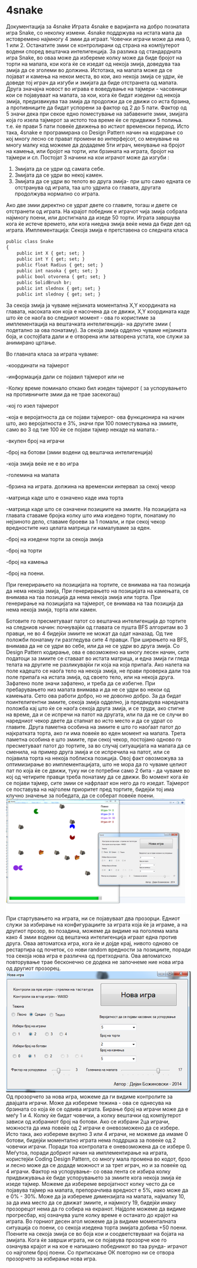 4snake
======
Документација за 4snake
Играта 4snake e варијанта на добро познатата игра Snake, со неколку измени. 4snake поддржува на истата мапа да истовремено најмногу 4 змии да играат. Човечки играчи може да има 0, 1 или 2. Останатите змии се контролирани од страна на компјутерот водени според вештачка интелигенција. За разлика од стандардната игра Snake, во оваа може да избереме колку може да биде бројот на торти на мапата, кои кога ќе се изедат од некоја змија, доведува таа змија да се зголеми во должина. Истотака, на мапата може да се појават и камења на некои места, во кои, ако некоја змија се удри, ќе доведе тој играч да изгуби и змијата да биде отстранета од мапата. Друга значајна новост во играва е воведување на тајмери - часовници кои се појавуваат на мапата, за кои, кога ќе бидат изедени од некоја змија, предизвикува таа змија да продолжи да се движи со иста брзина, а противниците да бидат успорени за фактор од 2 до 5 пати. Фактор од 5 значи дека при секое едно поместување на забавените змии, змијата која го изела тајмерот за истото тоа време ќе се придвижи 5 полиња. т.е. ќе прави 5 пати повеќе движења во истиот временски период.
Исто така, 4snake е програмирана со Design Pattern начин на кодирање со кој многу лесно се прават промени во интерфејсот, со менување на многу малку код можеме да додадеме 5ти играч, менување на бројот на камења, или бројот на торти, или брзината на играта, бројот на тајмери и сл.
Постојат 3 начини на кои играчот може да изгуби : 

1. Змијата да се удри од самата себе.
2. Змијата да се удри во некој камен.
3. Змијата да се удри во телото во друга змија- при што само едната се отстранува од играта, таа што удрила со главата, другата продолжува нормално со играта.

Ако две змии директно се удрат двете со главите, тогаш и двете се отстранети од играта.
На крајот победник е играчот чија змија собрала најмногу поени, или достигнала да изеде 50 торти.
Играта завршува кога ќе истече времето, или кога ниедна змија веќе нема да биде дел од играта.
Имплементација:
Секоја змија е претставена со следната класа





    public class Snake
    {
        public int X { get; set; }
        public int Y { get; set; }
        public float Radius { get; set; }
        public int nasoka { get; set; }
        public bool otvorena { get; set; }
        public SolidBrush br;
        public int slednox { get; set; }
        public int slednoy { get; set; }

За секоја змија ја чуваме нејзината моментална X,Y координата на главата, насоката кон која е насочена да се движи,  X,Y координата каде што ќе се наоѓа во следниот момент - ова го користиме за имплементација на вештачката интелигенција- на другите змии ( подетално за ова понатаму). За секоја змија одделно чуваме нејзината боја, и состојбата дали и е отворена или затворена устата, кое служи за анимирано цртање.

Во главната класа за играта чуваме:

-координати на тајмерот

-информација дали се појавил тајмерот или не

-Колку време поминало откако бил изеден тајмерот ( за успорувањето на противничите змии да не трае засекогаш)

-кој го изел тајмерот

-која е веројатноста да се појави тајмерот- ова функционира на начин што, ако веројатноста е 3%, значи при 100 поместувања на 
змиите, само во 3 од тие 100 ќе се појави тајмер некаде на мапата.-

-вкупен број на играчи 

-број на ботови (змии водени од вештачка интелигенција)

-која змија веќе не е во игра

-големина на мапата

-брзина на играта. должина на временски интервал за секој чекор

-матрица каде што е означено каде има торта

-матрица каде што се означени позициите на змиите. На позицијата на главата ставаме бројка колку што има изедено торти, понатаму по нејзиното дело, ставаме броеви за 1 помали, и при секој чекор вредностите низ целата матрица ги намалуваме за еден.

-број на изедени торти за секоја змија

-број на торти

-број на камења

-број на поени.

При генерирањето на позицијата на тортите, се внимава на таа позиција да нема некоја змија,
При генерирањето на позицијата на камењата, се внимава на таа позиција да нема некоја змија или торта.
При генерирање на позицијата на тајмерот, се внимава на таа позиција да нема некоја змија, торта или камен.

Ботовите го пресметуваат патот со вештачка интелигенција до тортите на следниов начин: почнувајќи од главата се пушта BFS алгоритам во 3 правци, не во 4 бидејќи змиите не можат да одат наназад. Од тие положби понатаму ги разгледува сите 4 правци. При ширењето на BFS, внимава да не се удри во себе, или да не се удри во друга змија. Со Design Pattern кодирање, ова е овозможено на многу лесен начин, сите податоци за змиите се ставаат во истата матрица, и една змија ги гледа телата на другите не разликувајќи ги која на која припаѓа. Ако налета на поле кадешто се наоѓа тело на некоја змија, не прави проверка дали тоа поле припаѓа на истата змија, од своето тело, или на некоја друга. Зафатено поле значи зафатено, и треба да се избегне. При пребарувањето низ мапата внимава и да не се удри во некои од камењата.
Сето ова работи добро, но не доволно добро. За да бидат поинтелигентни змиите, секоја змија одделно, ја предвидува наредната положба кај што ќе се наоѓа секоја друга змија, и се труди, ако стигне на време, да и се испречи на патот на другата, или па да не се случи во наредниот чекор двете да стапнат во исто место и да се удрат со главите. 
Друга паметна особина на змиите е што го наоѓаат патот до најкратката торта, ако ги има повеќе во еден момент на мапата.
Трета паметна особина е што змиите, при секој чекор, постојано одново го пресметуваат патот до тортите, за во случај ситуацијата на мапата да се сменила, на пример друга змија и се испречила на патот, или се појавила торта на некоја поблиска позиција. Овој факт овозможува за оптимизирање во имплементацијата, што не мора да го чуваме целиот пат по која ќе се движи, туку ни се потребни само 2 бита - да чуваме во кој од четирите правци треба понатаму да се движи.
Во момент кога ќе се појави тајмер, сите змии се нафрлаат кон него да го изедат. Тајмерот се поставува на најголем приоритет пред тортите, бидејќи тој има клучно значење за победата, да се соберат повеќе поени.
 ![Alt text](https://github.com/dejandenib/snakes/blob/master/Projects/Untitled.png?raw=true "Optional Title")
При стартувањето на играта, ни се појавуваат два прозорци. Едниот служи за избирање на конфигурациите за играта која ќе ја играме, а на другиот прозор, во позадина, можеме да видиме на поголема мапа како 4 змии водени од вештачка интелигенција играат една против друга. Оваа автоматска игра, кога ќе и дојде крај, нивото одново се рестартира од почеток, со нови random вредности за позициите, поради тоа секоја нова игра е различна од претходната. Ова автоматско повторување трае бесконечно се додека не започнеме ние нова игра од другиот прозорец.
  ![Alt text](https://github.com/dejandenib/snakes/blob/master/Projects/Untitled2.png?raw=true "Optional Title")
Од прозорчето за нова игра, можеме да ги видиме контролите за двајцата играчи. Може да избереме тежина - ова се однесува на брзината со која ќе се одвива играта.
Бирање број на играчи може да е меѓу 1 и 4. Колку ќе бидат човечки, а колку вештачки од компјутерот зависи од избраниот број на ботови.  Ако се избрани 2ца играчи, можноста да има повеќе од 2 играчи е оневозможено да се избере.
Исто така, ако избереме вкупно 3 или 4 играчи, не можеме да имаме 0 ботови, бидејќи моментално играта нема поддршка за повеќе од 2 човечки играчи. Поради тоа контролата е оневозможена да се избере 0. Меѓутоа, поради добриот начин на имплементирање на играта, користејќи Coding Design Pattern, со многу мала промена во кодот, брзо и лесно може да се додаде можност и за трет играч, но и за повеќе од 4 играчи.
Фактор на успорување- со оваа лента се избира колку придвижувања ќе биде успорувањето за змиите кога некоја змија ќе изеде тајмер.
Можеме да избереме веројатност колку често да се појавува тајмер на мапата, препорачлива вредност е 5%, иако може да е 0% - 30%.
Може да ја избереме димензијата на мапата, најмалку 10, за да има место да се движат змиите, и најмногу 19, бидејќи инаку прозорецот нема да го собира на екранот.
Најдоле можеме да видиме прогресбар, кој означува уште колку време е останато до крајот на играта. 
Во горниот десен агол можеме да ја видиме моменталната ситуација со поени, со секоја изедена торта змијата добива +50 поени. Поените на секоја змија се во боја кои и соодветствуваат на бојата на змијата.
Кога ќе заврши играта, ни се појавува прозорче кое го означува крајот и на кое е напишано победникот во таа рунда- играчот со најголем број поени.
Со притискање ОК повторно ни се отвора прозорчето за избирање нова игра.
